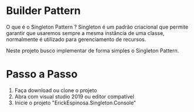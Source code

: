 # Builder Pattern
O que é o Singleton Pattern ?
Singleton é um padrão criacional que permite garantir que usaremos sempre a mesma instância de uma classe, normalmente é utilizado para gerenciamento de recursos.

Neste projeto busco implementar de forma simples o Singleton Pattern.

# Passo a Passo
1. Faça download ou clone o projeto
2. Abra com visual studio 2019 ou editor compatível
3. Inicie o projeto "ErickEspinosa.Singleton.Console"
